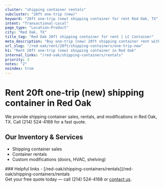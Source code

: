 ```yaml
---
cluster: "shipping container rentals"
subcluster: "20ft one-trip (new)"
keyword: "20ft one-trip (new) shipping container for rent Red Oak, TX"
intent: "Transactional-Local"
page_type: "Location-Product"
city: "Red Oak, TX"
title_tag: "Red Oak 20ft shipping container for rent | LC Container"
meta_description: "Buy one-trip (new) 20ft shipping container rent with local delivery in Red Oak, TX. LC Container — local Since 2003. Request a fast quote today."
url_slug: "/red-oak/rent/20ft/shipping-containers/one-trip-new"
h1: "Rent 20ft one-trip (new) shipping container in Red Oak"
internal_links: "/red-oak/shipping-containers/rentals"
priority: 3
notes: "2"
noindex: true
---
```


# Rent 20ft one-trip (new) shipping container in Red Oak

We provide shipping container sales, rentals, and modifications in Red Oak, TX. Call (214) 524-4168 for a fast quote.

## Our Inventory & Services
- Shipping container sales
- Container rentals
- Custom modifications (doors, HVAC, shelving)

<div data-section="internal-links">
### Helpful links
- [/red-oak/shipping-containers/rentals](/red-oak/shipping-containers/rentals
</div>

<div data-section="cta">
Get your free quote today — call (214) 524-4168 or <a href="/contact">contact us</a>.
</div>

<script type="application/ld+json">{"@context":"https://schema.org","@type":"FAQPage","mainEntity":[{"@type":"Question","name":"How much does delivery cost in Red Oak, TX?","acceptedAnswer":{"@type":"Answer","text":"Delivery costs vary by distance and container size. Most deliveries in Red Oak, TX range from $150-$300. Call (214) 524-4168 for an exact quote based on your specific location."}},{"@type":"Question","name":"Do you offer financing or payment plans?","acceptedAnswer":{"@type":"Answer","text":"We accept major credit cards, checks, and can discuss commercial terms for bulk purchases. Call (214) 524-4168 to discuss options."}},{"@type":"Question","name":"Can you customize containers in Red Oak, TX?","acceptedAnswer":{"@type":"Answer","text":"Yes — we perform modifications like doors, HVAC, insulation, and shelving. Request a custom quote at (214) 524-4168 or via our contact form."}}]}</script>
